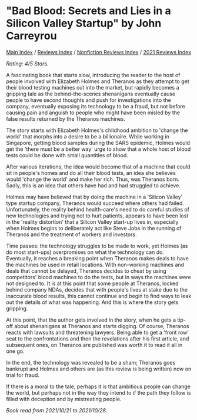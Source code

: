 # "Bad Blood: Secrets and Lies in a Silicon Valley Startup" by John Carreyrou

[Main Index](../../../README.md) / [Reviews Index](../../README.md) / [Nonfiction Reviews Index](../README.md) / [2021 Reviews Index](README.md)

*Rating: 4/5 Stars.*

A fascinating book that starts slow, introducing the reader to the host of people involved with Elizabeth Holmes and Theranos as they attempt to get their blood testing machines out into the market, but rapidly becomes a gripping tale as the behind-the-scenes shenanigans eventually cause people to have second thoughts and push for investigations into the company, eventually exposing its technology to be a fraud, but not before causing pain and anguish to people who might have been misled by the false results returned by the Theranos machines.

The story starts with Elizabeth Holmes's childhood ambition to 'change the world' that morphs into a desire to be a billionaire. While working in Singapore, getting blood samples during the SARS epidemic, Holmes would get the 'there must be a better way' urge to show that a whole host of blood tests could be done with small quantities of blood.

After various iterations, the idea would become that of a machine that could sit in people's homes and do all their blood tests, an idea she believes would 'change the world' and make her rich. Thus, was Theranos born. Sadly, this is an idea that others have had and had struggled to achieve.

Holmes may have believed that by doing the machine in a 'Silicon Valley' type startup company, Theranos would succeed where others had failed. Unfortunately, the reality behind health-care's need to do careful studies of new technologies and trying not to hurt patients, appears to have been lost in the 'reality distortion' that a Silicon Valley start-up lives in, especially when Holmes begins to deliberately act like Steve Jobs in the running of Theranos and the treatment of workers and investors.

Time passes: the technology struggles to be made to work, yet Holmes (as do most start-ups) overpromises on what the technology can do. Eventually, it reaches a breaking point when Theranos makes deals to have the machines be used in retail locations. With non-working machines and deals that cannot be delayed, Theranos decides to cheat by using competitors' blood machines to do the tests, but in ways the machines were not designed to. It is at this point that some people at Theranos, locked behind company NDAs, decides that with people's lives at stake due to the inaccurate blood results, this cannot continue and begin to find ways to leak out the details of what was happening. And this is where the story gets gripping.

At this point, that the author gets involved in the story, when he gets a tip-off about shenanigans at Theranos and starts digging. Of course, Theranos reacts with lawsuits and threatening lawyers. Being able to get a 'front row' seat to the confrontations and then the revelations after his first article, and subsequent ones, on Theranos are published was worth it to read it all in one go.

In the end, the technology was revealed to be a sham; Theranos goes bankrupt and Holmes and others are (as this review is being written) now on trial for fraud.

If there is a moral to the tale, perhaps it is that ambitious people can change the world, but perhaps not in the way they intend to if the path they follow is filled with deception and by mistreating people.

*Book read from 2021/10/21 to 2021/10/28.*
